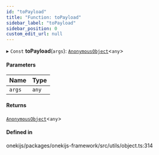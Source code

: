 ```yaml
---
id: "toPayload"
title: "Function: toPayload"
sidebar_label: "toPayload"
sidebar_position: 0
custom_edit_url: null
---
```


▸ `Const` **toPayload**(`args`): [`AnonymousObject`](../interfaces/AnonymousObject.md)<`any`\>

#### Parameters

| Name | Type |
| :------ | :------ |
| `args` | `any` |

#### Returns

[`AnonymousObject`](../interfaces/AnonymousObject.md)<`any`\>

#### Defined in

onekijs/packages/onekijs-framework/src/utils/object.ts:314
